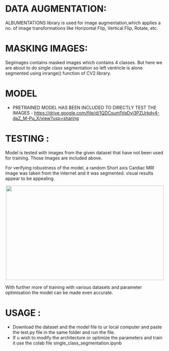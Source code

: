 # DATA AUGMENTATION:
ALBUMENTATIONS library is used for image augmentation,which applies a no. of image transformations like Horizontal Flip, Vertical Flip, Rotate, etc.

# MASKING IMAGES:
Segimages contains masked images which contains 4 classes. But here we are about to do single class segmentation so left ventricle is alone segmented using inrange() function of CV2 library.

# MODEL 
- PRETRAINED MODEL HAS BEEN INCLUDED TO DIRECTLY TEST THE IMAGES - https://drive.google.com/file/d/1QDCsum1VqDyj3PZUrkdy4-daZ_M-Pu_X/view?usp=sharing

# TESTING :
Model is tested with images from the given dataset that have not been used for training. Those Images are included above. 

For verifying robustness of the model, a random Short axis Cardiac MRI image was taken from the 
internet and it was segmented. visual results appear to be appealing.
<p align = "center">
<img src = "https://user-images.githubusercontent.com/72727518/117295993-28ecd500-ae92-11eb-8f03-38b07ada39fa.png" width = "500" height = "300">
</p>
With further more of training with various datasets and parameter optimisation the model can be made even accurate.

# USAGE :
- Download the dataset and the model file to ur local computer and paste the test.py file in the same folder and run the file.
- If u wish to modify the architecture or optimize the parameters and train it use the colab file single_class_segmentation.ipynb 
